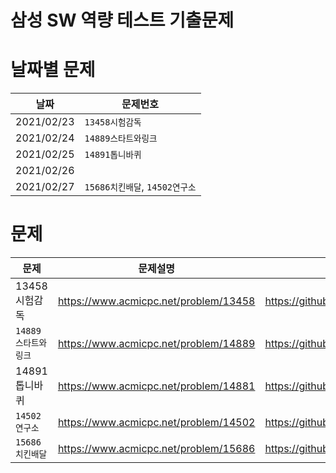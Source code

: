 # 삼성 SW 역량 테스트 기출문제



 

 # 날짜별 문제

| 날짜       | 문제번호                       |
| ---------- | ------------------------------ |
| 2021/02/23 | `13458시험감독`                |
| 2021/02/24 | `14889스타트와링크`            |
| 2021/02/25 | `14891톱니바퀴 `               |
| 2021/02/26 |                                |
| 2021/02/27 | `15686치킨배달`, `14502연구소` |





# 문제 

| 문제                | 문제설명                              | 풀이                                                         |
| ------------------- | ------------------------------------- | ------------------------------------------------------------ |
| 13458시험감독       | https://www.acmicpc.net/problem/13458 | https://github.com/dryans1/Algorithm/blob/master/SAMSUNG_SW_TEST/13458.py |
| `14889스타트와링크` | https://www.acmicpc.net/problem/14889 | https://github.com/dryans1/Algorithm/blob/master/SAMSUNG_SW_TEST/14889.py |
| 14891톱니바퀴       | https://www.acmicpc.net/problem/14881 | https://github.com/dryans1/Algorithm/blob/master/SAMSUNG_SW_TEST/14891.py |
| `14502연구소`       | https://www.acmicpc.net/problem/14502 | https://github.com/dryans1/Algorithm/blob/master/SAMSUNG_SW_TEST/14502.py |
| `15686치킨배달`     | https://www.acmicpc.net/problem/15686 | https://github.com/dryans1/Algorithm/blob/master/SAMSUNG_SW_TEST/15686.py |

